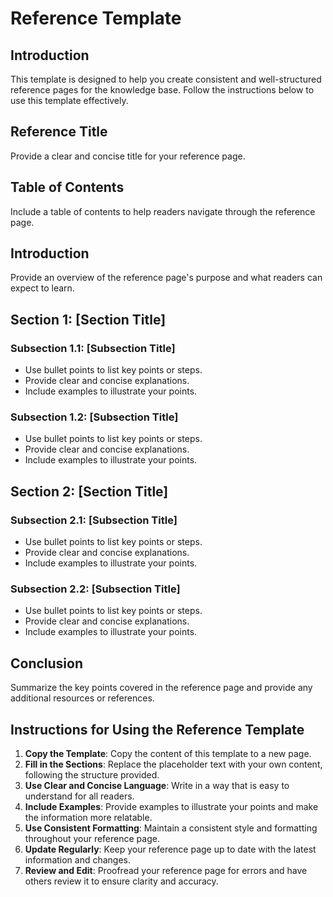 # Reference Template

## Introduction

This template is designed to help you create consistent and well-structured reference pages for the knowledge base. Follow the instructions below to use this template effectively.

## Reference Title

Provide a clear and concise title for your reference page.

## Table of Contents

Include a table of contents to help readers navigate through the reference page.

## Introduction

Provide an overview of the reference page's purpose and what readers can expect to learn.

## Section 1: [Section Title]

### Subsection 1.1: [Subsection Title]

- Use bullet points to list key points or steps.
- Provide clear and concise explanations.
- Include examples to illustrate your points.

### Subsection 1.2: [Subsection Title]

- Use bullet points to list key points or steps.
- Provide clear and concise explanations.
- Include examples to illustrate your points.

## Section 2: [Section Title]

### Subsection 2.1: [Subsection Title]

- Use bullet points to list key points or steps.
- Provide clear and concise explanations.
- Include examples to illustrate your points.

### Subsection 2.2: [Subsection Title]

- Use bullet points to list key points or steps.
- Provide clear and concise explanations.
- Include examples to illustrate your points.

## Conclusion

Summarize the key points covered in the reference page and provide any additional resources or references.

## Instructions for Using the Reference Template

1. **Copy the Template**: Copy the content of this template to a new page.
2. **Fill in the Sections**: Replace the placeholder text with your own content, following the structure provided.
3. **Use Clear and Concise Language**: Write in a way that is easy to understand for all readers.
4. **Include Examples**: Provide examples to illustrate your points and make the information more relatable.
5. **Use Consistent Formatting**: Maintain a consistent style and formatting throughout your reference page.
6. **Update Regularly**: Keep your reference page up to date with the latest information and changes.
7. **Review and Edit**: Proofread your reference page for errors and have others review it to ensure clarity and accuracy.
